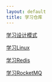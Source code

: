 ```yaml
---
layout: default
title: 学习仓库
---
```


[学习设计模式](StudyDesignPattern/index.md)

[学习Linux](StudyLinux/index.md)

[学习Redis](StudyRedis/index.md)

[学习RocketMQ](StudyRocketMQ/index.md)